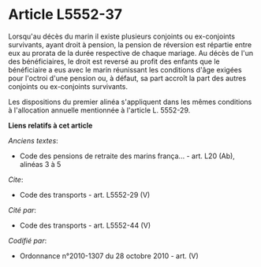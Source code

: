 # Article L5552-37

Lorsqu'au décès du marin il existe plusieurs conjoints ou ex-conjoints survivants, ayant droit à pension, la pension de
réversion est répartie entre eux au prorata de la durée respective de chaque mariage. Au décès de l'un des bénéficiaires, le
droit est reversé au profit des enfants que le bénéficiaire a eus avec le marin réunissant les conditions d'âge exigées pour
l'octroi d'une pension ou, à défaut, sa part accroît la part des autres conjoints ou ex-conjoints survivants. 

Les dispositions du premier alinéa s'appliquent dans les mêmes conditions à l'allocation annuelle mentionnée à l'article L.
5552-29.

**Liens relatifs à cet article**

_Anciens textes_:

  - Code des pensions de retraite des marins frança... - art. L20 (Ab), alinéas 3 à 5

_Cite_:

  - Code des transports - art. L5552-29 (V)

_Cité par_:

  - Code des transports - art. L5552-44 (V)

_Codifié par_:

  - Ordonnance n°2010-1307 du 28 octobre 2010 - art. (V)
